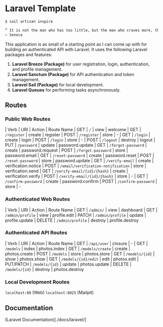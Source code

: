 # Laravel Template

```bash
$ sail artisan inspire

“ It is not the man who has too little, but the man who craves more, that is poor. ”
— Seneca

```

This application is as small of a starting point as I can come up with for building an authenticated API with Laravel. It uses the following Laravel packages and features:

1. __Laravel Breeze (Package)__ for user registration, login, authentication, and profile management.
2. __Laravel Sanctum (Package)__ for API authentication and token management.
3. __Laravel Sail (Package)__ for local development.
4. __Laravel Queues__ for performing tasks asynchronously.

## Routes

### Public Web Routes

| Verb      | URI                 | Action  | Route Name
| GET       | `/`                 | view    | welcome
| GET       | `/register`         | create  | register
| POST      | `/register`         | store   | -
| GET       | `/login`            | create  | login
| POST      | `/login`            | store   | -
| POST      | `/logout`           | destroy | logout
| PUT       | `/password`         | update  | password.update
| GET       | `/forgot-password`  | create  | password.request
| POST      | `/forgot-password`  | store   | password.email
| GET       | `/reset-password`   | create  | password.reset
| POST      | `/reset-password`   | store   | password.update
| GET       | `/verify-email`     | create  | verification.notice
| POST      | `/email/verification-notification` | store | verification.send
| GET       | `/verify-email/{id}/{hash}` | create | verification.verify
| POST      | `/verify-email/{id}/{hash}` | store | -
| GET       | `/confirm-password` | create  | password.confirm
| POST      | `/confirm-password` | store   | -

### Authenticated Web Routes

| Verb      | URI                 | Action  | Route Name
| GET       | `/admin/`           | view    | dashboard
| GET       | `/admin/profile`    | view    | profile.edit
| PATCH     | `/admin/profile`    | update  | profile.update
| DELETE    | `/admin/profile`    | destroy | profile.destroy

### Authenticated API Routes

| Verb      | URI                 | Action  | Route Name
| GET       | `/api/user`         | closure | -
| GET       | `/models`           | index   | photos.index
| GET       | `/models/create`    | create  | photos.create
| POST      | `/models`           | store   | photos.store
| GET       | `/models/{id}`      | show    | photos.show
| GET       | `/models/{id}/edit` | edit    | photos.edit
| PUT/PATCH | `/models/{id}`      | update  | photos.update
| DELETE    | `/models/{id}`      | destroy | photos.destroy

### Local Development Routes

`localhost:80` (Web)
`localhost:8025` (Mailpit)

## Documentation

(Laravel Documentation)[./docs/laravel/]
